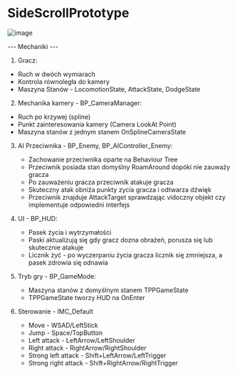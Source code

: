 # SideScrollPrototype
![image](https://github.com/user-attachments/assets/aa8155db-c43d-4c31-b240-3f402d54fa49)

--- Mechaniki ---

1. Gracz:
  - Ruch w dwóch wymiarach
  - Kontrola równoległa do kamery
  - Maszyna Stanów - LocomotionState, AttackState, DodgeState

2. Mechanika kamery - BP_CameraManager:
  - Ruch po krzywej (spline)
  - Punkt zainteresowania kamery (Camera LookAt Point)
  - Maszyna stanów z jednym stanem OnSplineCameraState

3. AI Przeciwnika - BP_Enemy, BP_AIController_Enemy:
   - Zachowanie przeciwnika oparte na Behaviour Tree
   - Przeciwnik posiada stan domyślny RoamAround dopóki nie zauważy gracza
   - Po zauważeniu gracza przeciwnik atakuje gracza
   - Skuteczny atak obniża punkty zycia gracza i odtwarza dźwięk
   - Przeciwnik znajduje AttackTarget sprawdzając vidoczny objekt czy implementuje odpowiedni interfejs

4. UI - BP_HUD:
   - Pasek życia i wytrzymałości
   - Paski aktualizują się gdy gracz dozna obrażeń, porusza się lub skutecznie atakuje
   - Licznik żyć - po wyczerpaniu życia gracza licznik się zmniejsza, a pasek zdrowia się odnawia
  
5. Tryb gry - BP_GameMode:
   -  Maszyna stanów z domyślnym stanem TPPGameState
   -  TPPGameState tworzy HUD na OnEnter
  
6. Sterowanie - IMC_Default
   - Move - WSAD/LeftStick
   - Jump - Space/TopButton
   - Left attack - LeftArrow/LeftShoulder
   - Right attack - RightArrow/RightShoulder
   - Strong left attack - Shift+LeftArrow/LeftTrigger
   - Strong right attack - Shift+RightArrow/RightTrigger
